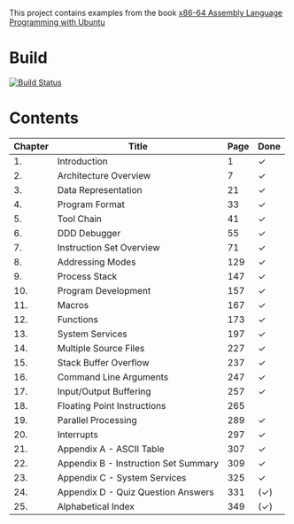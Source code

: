 
This project contains examples from the book
[x86-64 Assembly Language Programming with Ubuntu](http://www.egr.unlv.edu/~ed/x86.html)

# Build
[![Build Status](https://travis-ci.org/LukasWoodtli/LinuxAssemblyProgramming.svg?branch=master)](https://travis-ci.org/LukasWoodtli/LinuxAssemblyProgramming)

# Contents

| Chapter | Title                                 | Page | Done |
|---------|---------------------------------------|------|------|
|  1.     | Introduction                          |   1  |   ✓  |
|  2.     | Architecture Overview                 |   7  |   ✓  |
|  3.     | Data Representation                   |  21  |   ✓  |
|  4.     | Program Format                        |  33  |   ✓  |
|  5.     | Tool Chain                            |  41  |   ✓  |
|  6.     | DDD Debugger                          |  55  |   ✓  |
|  7.     | Instruction Set Overview              |  71  |   ✓  |
|  8.     | Addressing Modes                      | 129  |   ✓  |
|  9.     | Process Stack                         | 147  |   ✓  |
| 10.     | Program Development                   | 157  |   ✓  |
| 11.     | Macros                                | 167  |   ✓  |
| 12.     | Functions                             | 173  |   ✓  |
| 13.     | System Services                       | 197  |   ✓  |
| 14.     | Multiple Source Files                 | 227  |   ✓  |
| 15.     | Stack Buffer Overflow                 | 237  |   ✓  |
| 16.     | Command Line Arguments                | 247  |   ✓  |
| 17.     | Input/Output Buffering                | 257  |   ✓  |
| 18.     | Floating Point Instructions           | 265  |      |
| 19.     | Parallel Processing                   | 289  |   ✓  |
| 20.     | Interrupts                            | 297  |   ✓  |
| 21.     | Appendix A - ASCII Table              | 307  |   ✓  |
| 22.     | Appendix B - Instruction Set Summary  | 309  |   ✓  |
| 23.     | Appendix C - System Services          | 325  |   ✓  |
| 24.     | Appendix D - Quiz Question Answers    | 331  |  (✓) |
| 25.     | Alphabetical Index                    | 349  |  (✓) |
